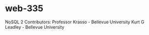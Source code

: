 # web-335
NoSQL
2 Contributors:
Professor Krasso - Bellevue University 
Kurt G Leadley - Bellevue University

